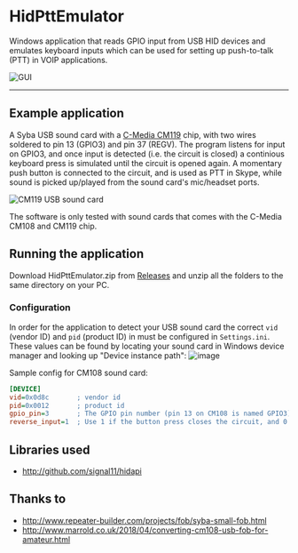 # HidPttEmulator

Windows application that reads GPIO input from USB HID devices and emulates keyboard inputs which can be used for setting up push-to-talk (PTT) in VOIP applications. 

![GUI](https://i.gyazo.com/afa12e883e2efc1a81df77fec5098902.png)

--------------

## Example application

A Syba USB sound card with a [C-Media CM119](http://www.repeater-builder.com/voip/pdf/cm119-datasheet.pdf) chip, with two wires soldered to pin 13 (GPIO3) and pin 37 (REGV). The program listens for input on GPIO3, and once input is detected (i.e. the circuit is closed) a continious keyboard press is simulated until the circuit is opened again. A momentary push button is connected to the circuit, and is used as PTT in Skype, while sound is picked up/played from the sound card's mic/headset ports.

![CM119 USB sound card](https://i.gyazo.com/e9b390dc40d5dd1295871ceb6926e674.png)

The software is only tested with sound cards that comes with the C-Media CM108 and CM119 chip. 

## Running the application

Download HidPttEmulator.zip from [Releases](https://github.com/EvenAR/HidPttEmulator/releases) and unzip all the folders to the same directory on your PC.

### Configuration

In order for the application to detect your USB sound card the correct `vid` (vendor ID) and `pid` (product ID) in must be configured in `Settings.ini`. These values can be found by locating your sound card in Windows device manager and looking up "Device instance path":
![image](https://github.com/EvenAR/HidPttEmulator/assets/5177099/78f623d0-194f-4682-af6e-1550753b882f)

Sample config for CM108 sound card:
```ini
[DEVICE]
vid=0x0d8c       ; vendor id
pid=0x0012       ; product id
gpio_pin=3       ; The GPIO pin number (pin 13 on CM108 is named GPIO3)
reverse_input=1  ; Use 1 if the button press closes the circuit, and 0 if it opens the circuit 
```

## Libraries used
- http://github.com/signal11/hidapi

## Thanks to
- http://www.repeater-builder.com/projects/fob/syba-small-fob.html
- http://www.marrold.co.uk/2018/04/converting-cm108-usb-fob-for-amateur.html
